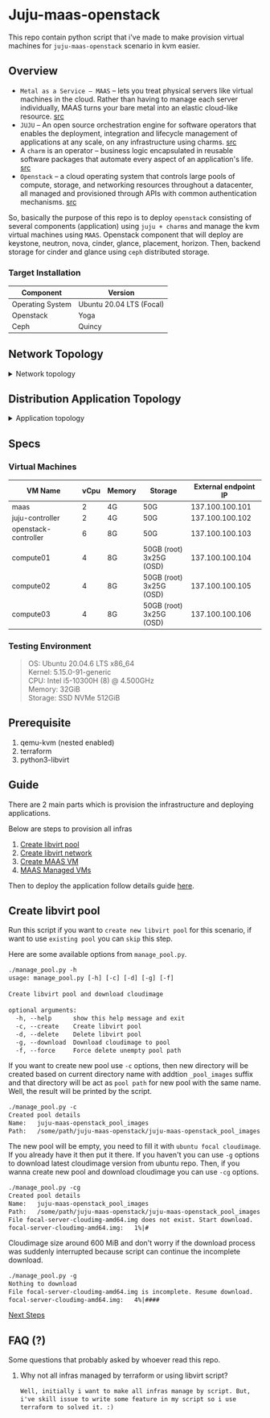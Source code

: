 # Juju-maas-openstack
This repo contain python script that i've made to make provision virtual machines for `juju-maas-openstack` scenario in kvm easier.

## Overview

- `Metal as a Service – MAAS` – lets you treat physical servers like virtual machines in the cloud. Rather than having to manage each server individually, MAAS turns your bare metal into an elastic cloud-like resource. [src](https://maas.io/docs)
- `JUJU` – An open source orchestration engine for software operators that enables the deployment, integration and lifecycle management of applications at any scale, on any infrastructure using charms. [src](https://juju.is/)
- A `charm` is an operator – business logic encapsulated in reusable software packages that automate every aspect of an application's life. [src](https://juju.is/)
- `Openstack` – a cloud operating system that controls large pools of compute, storage, and networking resources throughout a datacenter, all managed and provisioned through APIs with common authentication mechanisms. [src](https://www.openstack.org/software/)

So, basically the purpose of this repo is to deploy `openstack` consisting of several components (application) using `juju + charms` and manage the kvm virtual machines using `MAAS`. Openstack component that will deploy are keystone, neutron, nova, cinder, glance, placement, horizon. Then, backend storage for cinder and glance using `ceph` distributed storage.

### Target Installation

| Component | Version |
|-|-|
| Operating System | Ubuntu 20.04 LTS (Focal) |
| Openstack | Yoga |
| Ceph | Quincy |

## Network Topology

<details><summary>Network topology</summary>

![Network topology](img/network-topology.png)

</details>

## Distribution Application Topology

<details><summary>Application topology</summary>

![Application topology](img/application-topology.png)

</details>

## Specs

### Virtual Machines

| VM Name | vCpu | Memory | Storage | External endpoint IP |
|-|-|-|-|-|
| maas | 2 | 4G | 50G | 137.100.100.101 |
| juju-controller | 2 | 4G | 50G | 137.100.100.102 |
| openstack-controller | 6 | 8G | 50G | 137.100.100.103 |
| compute01 | 4 | 8G | 50GB (root)<br>3x25G (OSD) | 137.100.100.104 |
| compute02 | 4 | 8G | 50GB (root)<br>3x25G (OSD) | 137.100.100.105 |
| compute03 | 4 | 8G | 50GB (root)<br>3x25G (OSD) | 137.100.100.106 |

### Testing Environment

> OS: Ubuntu 20.04.6 LTS x86_64<br>Kernel: 5.15.0-91-generic<br>CPU: Intel i5-10300H (8) @ 4.500GHz<br>Memory: 32GiB<br>Storage: SSD NVMe 512GiB

## Prerequisite

1. qemu-kvm (nested enabled)
2. terraform
3. python3-libvirt

## Guide

There are 2 main parts which is provision the infrastructure and deploying applications.

Below are steps to provision all infras

1. [Create libvirt pool](README.md#create-libvirt-pool)
2. [Create libvirt network](script/network/)
3. [Create MAAS VM](script/maas/)
4. [MAAS Managed VMs](script/machines/)

Then to deploy the application follow details guide [here](application-bundle/).

## Create libvirt pool

Run this script if you want to `create new libvirt pool` for this scenario, if want to use `existing pool` you can `skip` this step.

Here are some available options from `manage_pool.py`.

```
./manage_pool.py -h
usage: manage_pool.py [-h] [-c] [-d] [-g] [-f]

Create libvirt pool and download cloudimage

optional arguments:
  -h, --help      show this help message and exit
  -c, --create    Create libvirt pool
  -d, --delete    Delete libvirt pool
  -g, --download  Download cloudimage to pool
  -f, --force     Force delete unempty pool path
```

If you want to create new pool use `-c` options, then new directory will be created based on current directory name with addtion `_pool_images` suffix and that directory will be act as `pool path` for new pool with the same name. Well, the result will be printed by the script.

```
./manage_pool.py -c
Created pool details
Name:	juju-maas-openstack_pool_images
Path:	/some/path/juju-maas-openstack/juju-maas-openstack_pool_images
```

The new pool will be empty, you need to fill it with `ubuntu focal cloudimage`. If you already have it then put it there. If you haven't you can use `-g` options to download latest cloudimage version from ubuntu repo. Then, if you wanna create new pool and download cloudimage you can use `-cg` options.

```
./manage_pool.py -cg
Created pool details
Name:	juju-maas-openstack_pool_images
Path:	/some/path/juju-maas-openstack/juju-maas-openstack_pool_images
File focal-server-cloudimg-amd64.img does not exist. Start download.
focal-server-cloudimg-amd64.img:   1%|#
```

Cloudimage size around 600 MiB and don't worry if the download process was suddenly interrupted because script can continue the incomplete download.

```
./manage_pool.py -g 
Nothing to download
File focal-server-cloudimg-amd64.img is incomplete. Resume download.
focal-server-cloudimg-amd64.img:   4%|####
```

[Next Steps](README.md#guide)

## FAQ (?)

Some questions that probably asked by whoever read this repo.

1. Why not all infras managed by terraform or using libvirt script?
   ```
   Well, initially i want to make all infras manage by script. But, i've skill issue to write some feature in my script so i use terraform to solved it. :)
   ```
